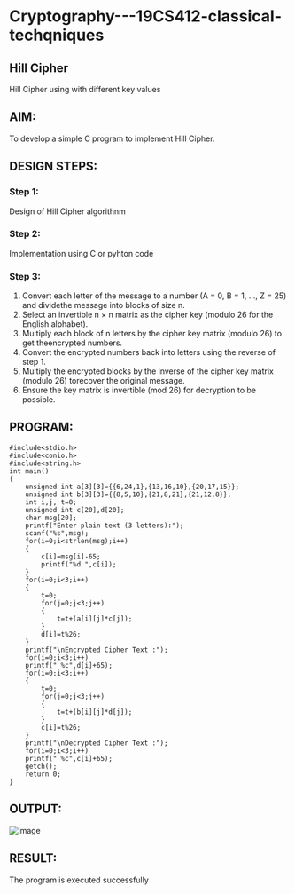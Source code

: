# Cryptography---19CS412-classical-techqniques
## Hill Cipher
Hill Cipher using with different key values

## AIM:

To develop a simple C program to implement Hill Cipher.

## DESIGN STEPS:

### Step 1:

Design of Hill Cipher algorithnm 

### Step 2:

Implementation using C or pyhton code

### Step 3:
1. Convert each letter of the message to a number (A = 0, B = 1, ..., Z = 25) and dividethe message into blocks of size n.
2. Select an invertible n × n matrix as the cipher key (modulo 26 for the English alphabet).
3. Multiply each block of n letters by the cipher key matrix (modulo 26) to get theencrypted numbers.
4. Convert the encrypted numbers back into letters using the reverse of step 1.
5. Multiply the encrypted blocks by the inverse of the cipher key matrix (modulo 26) torecover the original message.
6. Ensure the key matrix is invertible (mod 26) for decryption to be possible.

## PROGRAM:
```
#include<stdio.h>
#include<conio.h>
#include<string.h>
int main()
{
    unsigned int a[3][3]={{6,24,1},{13,16,10},{20,17,15}};
    unsigned int b[3][3]={{8,5,10},{21,8,21},{21,12,8}};
    int i,j, t=0;
    unsigned int c[20],d[20];
    char msg[20];
    printf("Enter plain text (3 letters):");
    scanf("%s",msg);
    for(i=0;i<strlen(msg);i++)
    {
        c[i]=msg[i]-65;
        printf("%d ",c[i]);
    }
    for(i=0;i<3;i++)
    {
        t=0;
        for(j=0;j<3;j++)
        {
            t=t+(a[i][j]*c[j]);
        }
        d[i]=t%26;
    }
    printf("\nEncrypted Cipher Text :");
    for(i=0;i<3;i++)
    printf(" %c",d[i]+65);
    for(i=0;i<3;i++)
    {
        t=0;
        for(j=0;j<3;j++)
        {
            t=t+(b[i][j]*d[j]);
        }
        c[i]=t%26;
    }
    printf("\nDecrypted Cipher Text :");
    for(i=0;i<3;i++)
    printf(" %c",c[i]+65);
    getch();
    return 0;
}
```
## OUTPUT:

![image](https://github.com/user-attachments/assets/840455f5-eda5-4e0e-99d7-55b341318a73)


## RESULT:
The program is executed successfully
